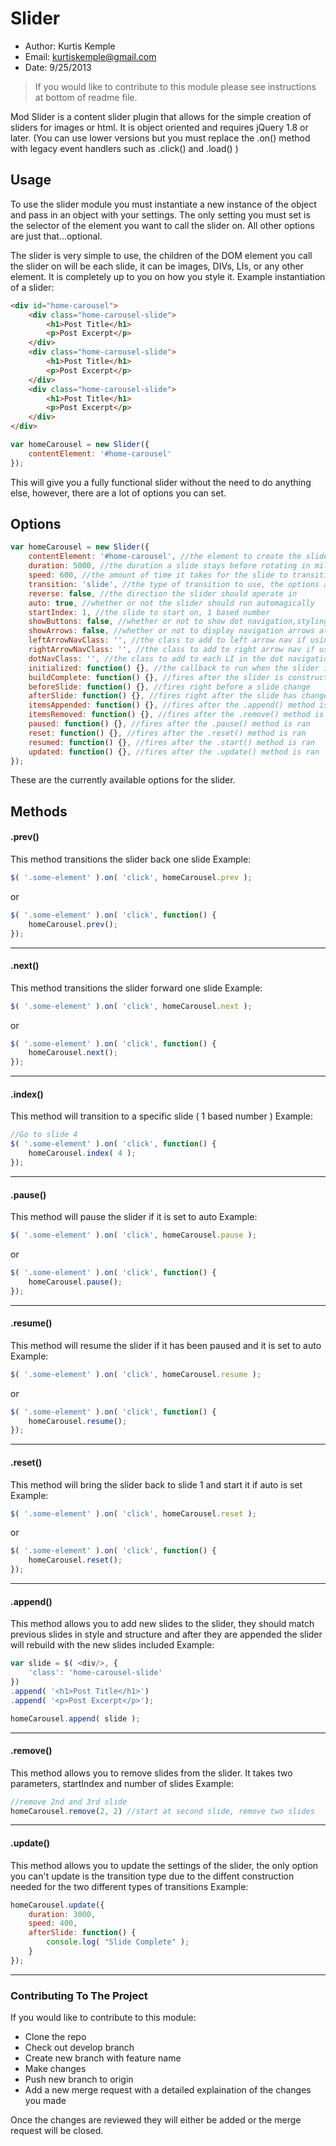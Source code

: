 # Slider
- Author: Kurtis Kemple
- Email: kurtiskemple@gmail.com
- Date: 9/25/2013

> If you would like to contribute to this module please see instructions at bottom of readme file.

Mod Slider is a content slider plugin that allows for the simple creation of sliders for images or html. It is object oriented and requires jQuery 1.8 or later. (You can use lower versions but you must replace the .on() method with legacy event handlers such as .click() and .load() )

## Usage

To use the slider module you must instantiate a new instance of the object and pass in an object with your settings. The only setting you must set is the selector of the element you want to call the slider on. All other options are just that...optional.

The slider is very simple to use, the children of the DOM element you call the slider on will be each slide, it can be images, DIVs, LIs, or any other element. It is completely up to you on how you style it. Example instantiation of a slider:

```html
<div id="home-carousel">
    <div class="home-carousel-slide">
        <h1>Post Title</h1>
        <p>Post Excerpt</p>
    </div>
    <div class="home-carousel-slide">
        <h1>Post Title</h1>
        <p>Post Excerpt</p>
    </div>
    <div class="home-carousel-slide">
        <h1>Post Title</h1>
        <p>Post Excerpt</p>
    </div>
</div>
```

```javascript
var homeCarousel = new Slider({
    contentElement: '#home-carousel'
});
```

This will give you a fully functional slider without the need to do anything else, however, there are a lot of options you can set.

## Options

```javascript
var homeCarousel = new Slider({
    contentElement: '#home-carousel', //the element to create the slider on
    duration: 5000, //the duration a slide stays before rotating in milliseconds
    speed: 600, //the amount of time it takes for the slide to transition from one to another in milliseconds
    transition: 'slide', //the type of transition to use, the options are 'slide' and 'fade'
    reverse: false, //the direction the slider should operate in
    auto: true, //whether or not the slider should run automagically
    startIndex: 1, //the slide to start on, 1 based number
    showButtons: false, //whether or not to show dot navigation,styling is up to developer
    showArrows: false, //whether or not to display navigation arrows at left and right side of slider, styling is up to developer
    leftArrowNavClass: '', //the class to add to left arrow nav if using arrows
    rightArrowNavClass: '', //the class to add to right arrow nav if using arrows
    dotNavClass: '', //the class to add to each LI in the dot navigation
    initialized: function() {}, //the callback to run when the slider is initialized, this fires before the JS even constructs the slider (after all variables are set and DOM elements retrieved )
    buildComplete: function() {}, //fires after the slider is constructed but right before it runs if set to auto
    beforeSlide: function() {}, //fires right before a slide change
    afterSlide: function() {}, //fires right after the slide has changed
    itemsAppended: function() {}, //fires after the .append() method is ran
    itemsRemoved: function() {}, //fires after the .remove() method is ran
    paused: function() {}, //fires after the .pause() method is ran
    reset: function() {}, //fires after the .reset() method is ran
    resumed: function() {}, //fires after the .start() method is ran
    updated: function() {}, //fires after the .update() method is ran
});
```

These are the currently available options for the slider.

## Methods

#### .prev()
This method transitions the slider back one slide
Example:

```javascript
$( '.some-element' ).on( 'click', homeCarousel.prev );
```

or

```javascript
$( '.some-element' ).on( 'click', function() {
    homeCarousel.prev();
});
```
___

#### .next()
This method transitions the slider forward one slide
Example:

```javascript
$( '.some-element' ).on( 'click', homeCarousel.next );
```

or

```javascript
$( '.some-element' ).on( 'click', function() {
    homeCarousel.next();
});
```
___

#### .index()
This method will transition to a specific slide ( 1 based number )
Example:

```javascript
//Go to slide 4
$( '.some-element' ).on( 'click', function() {
    homeCarousel.index( 4 );
});
```
___

#### .pause()
This method will pause the slider if it is set to auto
Example:

```javascript
$( '.some-element' ).on( 'click', homeCarousel.pause );
```

or

```javascript
$( '.some-element' ).on( 'click', function() {
    homeCarousel.pause();
});
```
___

#### .resume()
This method will resume the slider if it has been paused and it is set to auto
Example:

```javascript
$( '.some-element' ).on( 'click', homeCarousel.resume );
```

or

```javascript
$( '.some-element' ).on( 'click', function() {
    homeCarousel.resume();
});
```
___

#### .reset()
This method will bring the slider back to slide 1 and start it if auto is set
Example:

```javascript
$( '.some-element' ).on( 'click', homeCarousel.reset );
```

or

```javascript
$( '.some-element' ).on( 'click', function() {
    homeCarousel.reset();
});
```
___


#### .append()
This method allows you to add new slides to the slider, they should match previous slides in style and structure and after they are appended the slider will rebuild with the new slides included
Example:

```javascript
var slide = $( <div/>, {
    'class': 'home-carousel-slide'
})
.append( '<h1>Post Title</h1>')
.append( '<p>Post Excerpt</p>');

homeCarousel.append( slide );
```
___

#### .remove()
This method allows you to remove slides from the slider. It takes two parameters, startIndex and number of slides
Example:

```javascript
//remove 2nd and 3rd slide
homeCarousel.remove(2, 2) //start at second slide, remove two slides
```
___

#### .update()
This method allows you to update the settings of the slider, the only option you can't update is the transition type due to the diffent construction needed for the two different types of transitions
Example:

```javascript
homeCarousel.update({
    duration: 3000,
    speed: 400,
    afterSlide: function() {
        console.log( "Slide Complete" );
    }
});
```
___

### Contributing To The Project
If you would like to contribute to this module:
- Clone the repo
- Check out develop branch
- Create new branch with feature name
- Make changes
- Push new branch to origin
- Add a new merge request with a detailed explaination of the changes you made

Once the changes are reviewed they will either be added or the merge request will be closed.










